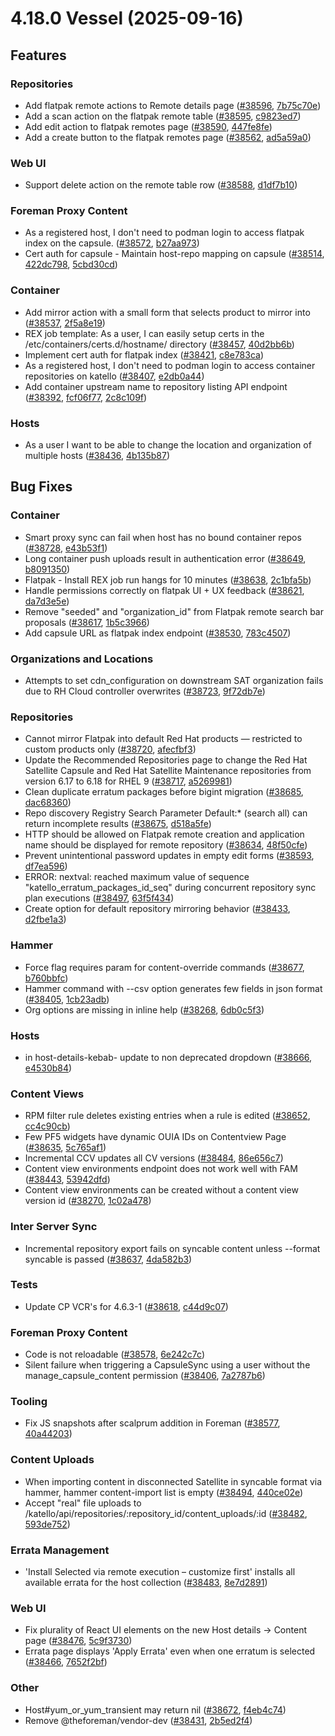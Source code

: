 # 4.18.0 Vessel (2025-09-16)

## Features

### Repositories
 * Add flatpak remote actions to Remote details page ([#38596](https://projects.theforeman.org/issues/38596), [7b75c70e](https://github.com/Katello/katello.git/commit/7b75c70e1076e9603ee8963f477d3ab2965e4314))
 * Add a scan action on the flatpak remote table ([#38595](https://projects.theforeman.org/issues/38595), [c9823ed7](https://github.com/Katello/katello.git/commit/c9823ed732d929c8d3e40243c4103d283a522744))
 * Add edit action to flatpak remotes page ([#38590](https://projects.theforeman.org/issues/38590), [447fe8fe](https://github.com/Katello/katello.git/commit/447fe8fe5272fbd5321c26de9900388fa51e0df8))
 * Add a create button to the flatpak remotes page ([#38562](https://projects.theforeman.org/issues/38562), [ad5a59a0](https://github.com/Katello/katello.git/commit/ad5a59a09797ab6875ab7fa8452047e48ea8cac9))

### Web UI
 * Support delete action on the remote table row ([#38588](https://projects.theforeman.org/issues/38588), [d1df7b10](https://github.com/Katello/katello.git/commit/d1df7b10c7db70613c6a7570a0d9d8298cb4a8e2))

### Foreman Proxy Content
 * As a registered host, I don't need to podman login to access flatpak index on the capsule. ([#38572](https://projects.theforeman.org/issues/38572), [b27aa973](https://github.com/Katello/smart_proxy_container_gateway.git/commit/b27aa973f1c0411ed4ae3f8dca24cfb36f3ce77d))
 * Cert auth for capsule - Maintain host-repo mapping on capsule ([#38514](https://projects.theforeman.org/issues/38514), [422dc798](https://github.com/Katello/smart_proxy_container_gateway.git/commit/422dc7984fd31ebc1a06110ae3ed3e699173251c), [5cbd30cd](https://github.com/Katello/katello.git/commit/5cbd30cde48dbd922ea4a27d920233bb80cd1887))

### Container
 * Add mirror action with a small form that selects product to mirror into ([#38537](https://projects.theforeman.org/issues/38537), [2f5a8e19](https://github.com/Katello/katello.git/commit/2f5a8e19750ffaae2b3b4509f5fe857291bc3fa7))
 * REX job template: As a user, I can easily setup certs in the /etc/containers/certs.d/hostname/ directory ([#38457](https://projects.theforeman.org/issues/38457), [40d2bb6b](https://github.com/Katello/katello.git/commit/40d2bb6bf6fd574c31cf89043d5988ff19933848))
 * Implement cert auth for flatpak index ([#38421](https://projects.theforeman.org/issues/38421), [c8e783ca](https://github.com/Katello/katello.git/commit/c8e783ca8e401b8dedf89c4852a8f0d9f8f41308))
 * As a registered host, I don't need to podman login to access container repositories on katello ([#38407](https://projects.theforeman.org/issues/38407), [e2db0a44](https://github.com/Katello/katello.git/commit/e2db0a444e281673db51eee49ed60f676e268dc0))
 * Add container upstream name to repository listing API endpoint ([#38392](https://projects.theforeman.org/issues/38392), [fcf06f77](https://github.com/Katello/katello.git/commit/fcf06f774c1952b5cd798a52d01ef48bd2352c3e), [2c8c109f](https://github.com/Katello/hammer-cli-katello.git/commit/2c8c109f3f6706297fd9ee1d9a8289d8dbd4497d))

### Hosts
 * As a user I want to be able to change the location and organization of multiple hosts ([#38436](https://projects.theforeman.org/issues/38436), [4b135b87](https://github.com/Katello/katello.git/commit/4b135b871acdf3a39eb7bb0c94c858ae5d31dbd7))

## Bug Fixes

### Container
 * Smart proxy sync can fail when host has no bound container repos ([#38728](https://projects.theforeman.org/issues/38728), [e43b53f1](https://github.com/Katello/smart_proxy_container_gateway.git/commit/e43b53f1f6ab4ce8d098108fda8d8523c3450cd1))
 * Long container push uploads result in authentication error ([#38649](https://projects.theforeman.org/issues/38649), [b8091350](https://github.com/Katello/katello.git/commit/b8091350dc9d829394b0acab5d29ada2082fdade))
 * Flatpak - Install REX job run hangs for 10 minutes ([#38638](https://projects.theforeman.org/issues/38638), [2c1bfa5b](https://github.com/Katello/katello.git/commit/2c1bfa5b0ba7d77623cdf17303d73fc3ec77e5b8))
 * Handle permissions correctly on flatpak UI + UX feedback ([#38621](https://projects.theforeman.org/issues/38621), [da7d3e5e](https://github.com/Katello/katello.git/commit/da7d3e5e8c40df9f308edbbe9fa73bf59ed677ec))
 * Remove "seeded" and "organization_id" from Flatpak remote search bar proposals ([#38617](https://projects.theforeman.org/issues/38617), [1b5c3966](https://github.com/Katello/katello.git/commit/1b5c3966253f22988782a5229bfea1f9cbe2de93))
 * Add capsule URL as flatpak index endpoint ([#38530](https://projects.theforeman.org/issues/38530), [783c4507](https://github.com/Katello/smart_proxy_container_gateway.git/commit/783c45077b78b8545660fd0e9385532adbeb7b9d))

### Organizations and Locations
 * Attempts to set cdn_configuration on downstream SAT organization fails due to RH Cloud controller overwrites ([#38723](https://projects.theforeman.org/issues/38723), [9f72db7e](https://github.com/Katello/katello.git/commit/9f72db7ef32906dded988d1837e27d39d406278e))

### Repositories
 * Cannot mirror Flatpak into default Red Hat products — restricted to custom products only ([#38720](https://projects.theforeman.org/issues/38720), [afecfbf3](https://github.com/Katello/katello.git/commit/afecfbf34375917b7d27dbe20dbf6888402970f2))
 * Update the Recommended Repositories page to change the Red Hat Satellite Capsule and Red Hat Satellite Maintenance repositories from version 6.17 to 6.18 for RHEL 9 ([#38717](https://projects.theforeman.org/issues/38717), [a5269981](https://github.com/Katello/katello.git/commit/a52699811c8b06d970aedf8f03c99f3144d8884d))
 * Clean duplicate erratum packages before bigint migration ([#38685](https://projects.theforeman.org/issues/38685), [dac68360](https://github.com/Katello/katello.git/commit/dac6836079633c0a546ac35d932e85ba6992ddd3))
 * Repo discovery Registry Search Parameter Default:* (search all) can return incomplete results ([#38675](https://projects.theforeman.org/issues/38675), [d518a5fe](https://github.com/Katello/katello.git/commit/d518a5fedb94ff03c03cc257778b0dab48a74187))
 * HTTP should be allowed on Flatpak remote creation and application name should be displayed for remote repository ([#38634](https://projects.theforeman.org/issues/38634), [48f50cfe](https://github.com/Katello/katello.git/commit/48f50cfec6d4c0aff2d4e5a1e40785ba12a235bf))
 * Prevent unintentional password updates in empty edit forms ([#38593](https://projects.theforeman.org/issues/38593), [df7ea596](https://github.com/Katello/katello.git/commit/df7ea596fc2b655c3c61a90293aac478d9804bb2))
 * ERROR:  nextval: reached maximum value of sequence "katello_erratum_packages_id_seq"  during concurrent repository sync plan executions ([#38497](https://projects.theforeman.org/issues/38497), [63f5f434](https://github.com/Katello/katello.git/commit/63f5f434596e5bb6087da39a4ea8b649789428bf))
 * Create option for default repository mirroring behavior ([#38433](https://projects.theforeman.org/issues/38433), [d2fbe1a3](https://github.com/Katello/katello.git/commit/d2fbe1a3a4158ccc140ac482217044cc7701198c))

### Hammer
 * Force flag requires param for content-override commands ([#38677](https://projects.theforeman.org/issues/38677), [b760bbfc](https://github.com/Katello/hammer-cli-katello.git/commit/b760bbfcfd99ba8d62e05fa440145b3fac012609))
 * Hammer command with --csv option generates few fields in json format ([#38405](https://projects.theforeman.org/issues/38405), [1cb23adb](https://github.com/Katello/hammer-cli-katello.git/commit/1cb23adb604e2f8be56384a380666c22f5725bc6))
 * Org options are missing in inline help ([#38268](https://projects.theforeman.org/issues/38268), [6db0c5f3](https://github.com/Katello/hammer-cli-katello.git/commit/6db0c5f3578979d3721d181fe22c7b137e4eff6d))

### Hosts
 * in host-details-kebab- update to non deprecated dropdown ([#38666](https://projects.theforeman.org/issues/38666), [e4530b84](https://github.com/Katello/katello.git/commit/e4530b84c1807ac509f2103a5bc4e5eb1210ddc1))

### Content Views
 * RPM filter rule deletes existing entries when a rule is edited  ([#38652](https://projects.theforeman.org/issues/38652), [cc4c90cb](https://github.com/Katello/katello.git/commit/cc4c90cbe68ffdb2b2c9b3d87db79122a667e2f4))
 * Few PF5 widgets have dynamic OUIA IDs on Contentview Page ([#38635](https://projects.theforeman.org/issues/38635), [5c765af1](https://github.com/Katello/katello.git/commit/5c765af17fc2198710531fde69721706955d64ae))
 * Incremental CCV updates all CV versions ([#38484](https://projects.theforeman.org/issues/38484), [86e656c7](https://github.com/Katello/katello.git/commit/86e656c77b249fec0c399c9d93820ffd4feb89bd))
 * Content view environments endpoint does not work well with FAM ([#38443](https://projects.theforeman.org/issues/38443), [53942dfd](https://github.com/Katello/katello.git/commit/53942dfd1e31bd7539a2bee759363f482d39a878))
 * Content view environments can be created without a content view version id ([#38270](https://projects.theforeman.org/issues/38270), [1c02a478](https://github.com/Katello/katello.git/commit/1c02a478adceb217c380b3f410e7ed84200f6097))

### Inter Server Sync
 * Incremental repository export fails on syncable content unless --format syncable is passed ([#38637](https://projects.theforeman.org/issues/38637), [4da582b3](https://github.com/Katello/katello.git/commit/4da582b3f7e81339ae1feded66a85758850ddfaa))

### Tests
 * Update CP VCR's for 4.6.3-1 ([#38618](https://projects.theforeman.org/issues/38618), [c44d9c07](https://github.com/Katello/katello.git/commit/c44d9c0713070151df48b2d12c0a7fd02a7360f8))

### Foreman Proxy Content
 * Code is not reloadable ([#38578](https://projects.theforeman.org/issues/38578), [6e242c7c](https://github.com/Katello/katello.git/commit/6e242c7c794cd9a1f90c1adb25a3ae0d50540dae))
 * Silent failure when triggering a CapsuleSync using a user without the manage_capsule_content permission ([#38406](https://projects.theforeman.org/issues/38406), [7a2787b6](https://github.com/Katello/katello.git/commit/7a2787b6186979936c344b290df699bf61fdcb77))

### Tooling
 * Fix JS snapshots after scalprum addition in Foreman ([#38577](https://projects.theforeman.org/issues/38577), [40a44203](https://github.com/Katello/katello.git/commit/40a442032d34798d04dc34509edd26402d8532bf))

### Content Uploads
 * When importing content in disconnected Satellite in syncable format via hammer, hammer content-import list is empty ([#38494](https://projects.theforeman.org/issues/38494), [440ce02e](https://github.com/Katello/katello.git/commit/440ce02e3afd276571bdb5a104be391f37961302))
 * Accept "real" file uploads to /katello/api/repositories/:repository_id/content_uploads/:id ([#38482](https://projects.theforeman.org/issues/38482), [593de752](https://github.com/Katello/katello.git/commit/593de75261341744e055336a165e5b06e36cba1c))

### Errata Management
 * 'Install Selected via remote execution – customize first' installs all available errata for the host collection ([#38483](https://projects.theforeman.org/issues/38483), [8e7d2891](https://github.com/Katello/katello.git/commit/8e7d2891d1f82274d8207fe90c80b9471b6970fa))

### Web UI
 * Fix plurality of React UI elements on the new Host details -> Content page ([#38476](https://projects.theforeman.org/issues/38476), [5c9f3730](https://github.com/Katello/katello.git/commit/5c9f37307a20686d3f9cc959cf839b8c66f93c3b))
 * Errata page displays 'Apply Errata' even when one erratum is selected ([#38466](https://projects.theforeman.org/issues/38466), [7652f2bf](https://github.com/Katello/katello.git/commit/7652f2bf42f3cae24fe135dfcb749ddcfa3f2678))

### Other
 * Host#yum_or_yum_transient may return nil ([#38672](https://projects.theforeman.org/issues/38672), [f4eb4c74](https://github.com/Katello/katello.git/commit/f4eb4c748bc736c61ff6aa25079d92dbd75018ad))
 * Remove @theforeman/vendor-dev ([#38431](https://projects.theforeman.org/issues/38431), [2b5ed2f4](https://github.com/Katello/katello.git/commit/2b5ed2f4886d0f8b8efd187d03a297d0b85d2e7f))
